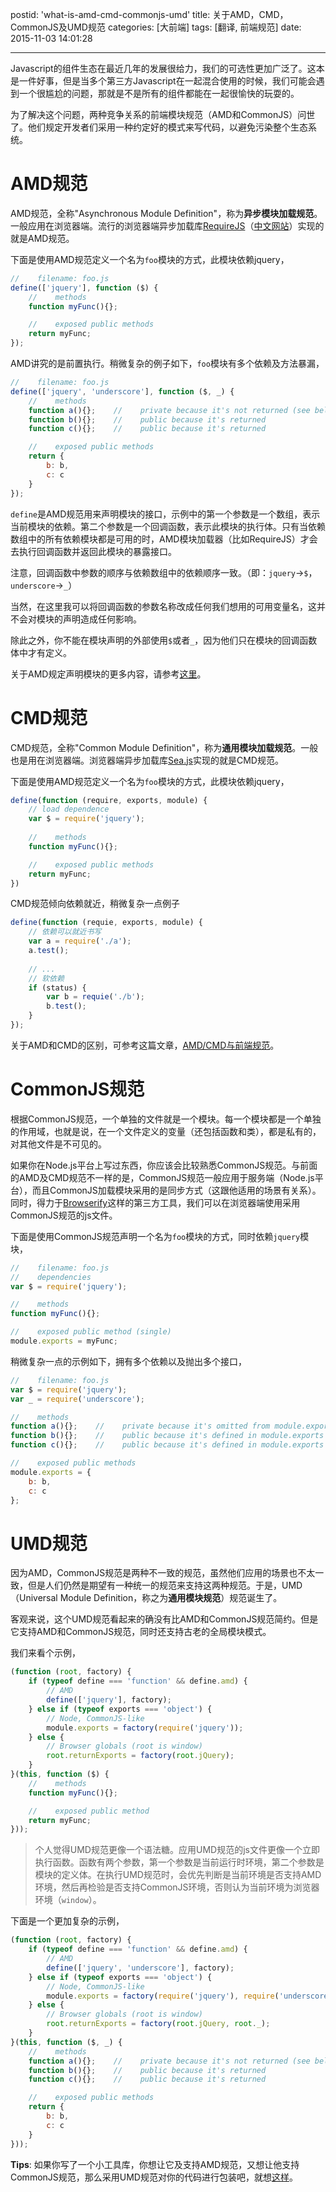 postid: 'what-is-amd-cmd-commonjs-umd'
title: 关于AMD，CMD，CommonJS及UMD规范
categories: [大前端]
tags: [翻译, 前端规范]
date: 2015-11-03 14:01:28

---

Javascript的组件生态在最近几年的发展很给力，我们的可选性更加广泛了。这本是一件好事，但是当多个第三方Javascript在一起混合使用的时候，我们可能会遇到一个很尴尬的问题，那就是不是所有的组件都能在一起很愉快的玩耍的。

为了解决这个问题，两种竞争关系的前端模块规范（AMD和CommonJS）问世了。他们规定开发者们采用一种约定好的模式来写代码，以避免污染整个生态系统。

# AMD规范

AMD规范，全称"Asynchronous Module Definition"，称为**异步模块加载规范**。一般应用在浏览器端。流行的浏览器端异步加载库[RequireJS](http://www.requirejs.org)（[中文网站](http://www.requirejs.cn)）实现的就是AMD规范。

下面是使用AMD规范定义一个名为`foo`模块的方式，此模块依赖jquery，

```javascript
//    filename: foo.js
define(['jquery'], function ($) {
    //    methods
    function myFunc(){};

    //    exposed public methods
    return myFunc;
});
```

AMD讲究的是前置执行。稍微复杂的例子如下，`foo`模块有多个依赖及方法暴漏，

```javascript
//    filename: foo.js
define(['jquery', 'underscore'], function ($, _) {
    //    methods
    function a(){};    //    private because it's not returned (see below)
    function b(){};    //    public because it's returned
    function c(){};    //    public because it's returned

    //    exposed public methods
    return {
        b: b,
        c: c
    }
});
```

`define`是AMD规范用来声明模块的接口，示例中的第一个参数是一个数组，表示当前模块的依赖。第二个参数是一个回调函数，表示此模块的执行体。只有当依赖数组中的所有依赖模块都是可用的时，AMD模块加载器（比如RequireJS）才会去执行回调函数并返回此模块的暴露接口。

注意，回调函数中参数的顺序与依赖数组中的依赖顺序一致。（即：`jquery`->`$`，`underscore`->`_`）

当然，在这里我可以将回调函数的参数名称改成任何我们想用的可用变量名，这并不会对模块的声明造成任何影响。

除此之外，你不能在模块声明的外部使用`$`或者`_`，因为他们只在模块的回调函数体中才有定义。

关于AMD规定声明模块的更多内容，请参考[这里](https://github.com/amdjs/amdjs-api/wiki/AMD#using-require-and-exports)。

# CMD规范

CMD规范，全称"Common Module Definition"，称为**通用模块加载规范**。一般也是用在浏览器端。浏览器端异步加载库[Sea.js](http://seajs.org/docs/)实现的就是CMD规范。

下面是使用AMD规范定义一个名为`foo`模块的方式，此模块依赖jquery，

```javascript
define(function (require, exports, module) {
    // load dependence
    var $ = require('jquery');
    
    //    methods
    function myFunc(){};

    //    exposed public methods
    return myFunc;
})
```

CMD规范倾向依赖就近，稍微复杂一点例子

```javascript
define(function (requie, exports, module) {
    // 依赖可以就近书写
    var a = require('./a');
    a.test();
    
    // ...
    // 软依赖
    if (status) {
        var b = requie('./b');
        b.test();
    }
});
```

关于AMD和CMD的区别，可参考这篇文章，[AMD/CMD与前端规范](http://gejiawen.github.io/2014/07/18/small-talk-about-fe-spec/)。

# CommonJS规范

根据CommonJS规范，一个单独的文件就是一个模块。每一个模块都是一个单独的作用域，也就是说，在一个文件定义的变量（还包括函数和类），都是私有的，对其他文件是不可见的。

如果你在Node.js平台上写过东西，你应该会比较熟悉CommonJS规范。与前面的AMD及CMD规范不一样的是，CommonJS规范一般应用于服务端（Node.js平台），而且CommonJS加载模块采用的是同步方式（这跟他适用的场景有关系）。同时，得力于[Browserify](https://github.com/substack/node-browserify)这样的第三方工具，我们可以在浏览器端使用采用CommonJS规范的js文件。

下面是使用CommonJS规范声明一个名为`foo`模块的方式，同时依赖`jquery`模块，

```javascript
//    filename: foo.js
//    dependencies
var $ = require('jquery');

//    methods
function myFunc(){};

//    exposed public method (single)
module.exports = myFunc;
```

稍微复杂一点的示例如下，拥有多个依赖以及抛出多个接口，

```javascript
//    filename: foo.js
var $ = require('jquery');
var _ = require('underscore');

//    methods
function a(){};    //    private because it's omitted from module.exports (see below)
function b(){};    //    public because it's defined in module.exports
function c(){};    //    public because it's defined in module.exports

//    exposed public methods
module.exports = {
    b: b,
    c: c
};
```

# UMD规范

因为AMD，CommonJS规范是两种不一致的规范，虽然他们应用的场景也不太一致，但是人们仍然是期望有一种统一的规范来支持这两种规范。于是，UMD（Universal Module Definition，称之为**通用模块规范**）规范诞生了。

客观来说，这个UMD规范看起来的确没有比AMD和CommonJS规范简约。但是它支持AMD和CommonJS规范，同时还支持古老的全局模块模式。

我们来看个示例，

```javascript
(function (root, factory) {
    if (typeof define === 'function' && define.amd) {
        // AMD
        define(['jquery'], factory);
    } else if (typeof exports === 'object') {
        // Node, CommonJS-like
        module.exports = factory(require('jquery'));
    } else {
        // Browser globals (root is window)
        root.returnExports = factory(root.jQuery);
    }
}(this, function ($) {
    //    methods
    function myFunc(){};

    //    exposed public method
    return myFunc;
}));
```

> 个人觉得UMD规范更像一个语法糖。应用UMD规范的js文件更像一个立即执行函数。函数有两个参数，第一个参数是当前运行时环境，第二个参数是模块的定义体。在执行UMD规范时，会优先判断是当前环境是否支持AMD环境，然后再检验是否支持CommonJS环境，否则认为当前环境为浏览器环境（`window`）。

下面是一个更加复杂的示例，

```javascript
(function (root, factory) {
    if (typeof define === 'function' && define.amd) {
        // AMD
        define(['jquery', 'underscore'], factory);
    } else if (typeof exports === 'object') {
        // Node, CommonJS-like
        module.exports = factory(require('jquery'), require('underscore'));
    } else {
        // Browser globals (root is window)
        root.returnExports = factory(root.jQuery, root._);
    }
}(this, function ($, _) {
    //    methods
    function a(){};    //    private because it's not returned (see below)
    function b(){};    //    public because it's returned
    function c(){};    //    public because it's returned

    //    exposed public methods
    return {
        b: b,
        c: c
    }
}));
```

**Tips**: 如果你写了一个小工具库，你想让它及支持AMD规范，又想让他支持CommonJS规范，那么采用UMD规范对你的代码进行包装吧，就想[这样]()。








